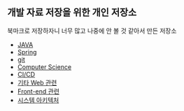 ## 개발 자료 저장을 위한 개인 저장소
북마크로 저장하자니 너무 많고 나중에 안 볼 것 같아서 만든 저장소

- [JAVA][JAVA]
- [Spring][SPRING]
- [git][GIT]
- [Computer Science][CS]
- [CI/CD][CICD]
- [기타 Web 관련][WEB]
- [Front-end 관련][FRONT]
- [시스템 아키텍처][ARCH]

[JAVA]: https://github.com/chanhyeong/dev-document-storage/blob/master/JAVA.md
[CICD]: https://github.com/chanhyeong/dev-document-storage/blob/master/CICD.md
[SPRING]: https://github.com/chanhyeong/dev-document-storage/blob/master/SPRING.md
[GIT]: https://github.com/chanhyeong/dev-document-storage/blob/master/GIT.md
[CS]: https://github.com/chanhyeong/dev-document-storage/blob/master/CS.md
[WEB]: https://github.com/chanhyeong/dev-document-storage/blob/master/WEB.md
[ARCH]: https://github.com/chanhyeong/dev-document-storage/blob/master/ARCH.md
[FRONT]: https://github.com/chanhyeong/dev-document-storage/blob/master/WEB-FRONT.md